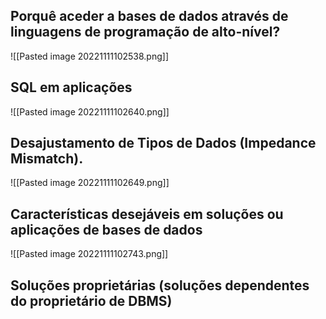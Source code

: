 ## Porquê aceder a bases de dados através de linguagens de programação de alto-nível?
![[Pasted image 20221111102538.png]]

## SQL em aplicações
![[Pasted image 20221111102640.png]]

## Desajustamento de Tipos de Dados (Impedance Mismatch).
![[Pasted image 20221111102649.png]]

## Características desejáveis em soluções ou aplicações de bases de dados
![[Pasted image 20221111102743.png]]

## Soluções proprietárias (soluções dependentes do proprietário de DBMS)